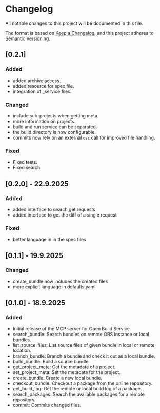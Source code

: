 # Changelog

All notable changes to this project will be documented in this file.

The format is based on [Keep a Changelog](https://keepachangelog.com/en/1.0.0/),
and this project adheres to [Semantic Versioning](https://semver.org/spec/v2.0.0.html).

## [0.2.1]

### Added
- added archive access.
- added resource for spec file.
- integration of _service files.

### Changed
- include sub-projects when getting meta.
- more information on projects.
- build and run service can be separated.
- the build directory is now configurable.
- commits now rely on an external `osc` call for improved file handling.


### Fixed
- Fixed tests.
- Fixed search.

## [0.2.0] - 22.9.2025

### Added
- added interface to search,get requests
- added interface to get the diff of a single request

### Fixed
- better language in in the spec files

## [0.1.1] - 19.9.2025

### Changed
- create_bundle now includes the created files
- more explicit language in defaults.yaml

## [0.1.0] - 18.9.2025

### Added

- Initial release of the MCP server for Open Build Service.
- search_bundle: Search bundles on remote OBS instance or local bundles.
- list_source_files: List source files of given bundle in local or remote location.
- branch_bundle: Branch a bundle and check it out as a local bundle.
- build_bundle: Build a source bundle.
- get_project_meta: Get the metadata of a project.
- set_project_meta: Set the metadata for the project.
- create_bundle: Create a new local bundle.
- checkout_bundle: Checkout a package from the online repository.
- get_build_log: Get the remote or local build log of a package.
- search_packages: Search the available packages for a remote repository.
- commit: Commits changed files.

